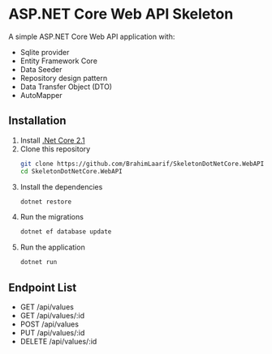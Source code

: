 # ASP.NET Core Web API Skeleton

A simple ASP.NET Core Web API application with:
- Sqlite provider
- Entity Framework Core
- Data Seeder
- Repository design pattern
- Data Transfer Object (DTO)
- AutoMapper

## Installation

1. Install [.Net Core 2.1](https://www.microsoft.com/net/core)
2. Clone this repository
    ```bash
    git clone https://github.com/BrahimLaarif/SkeletonDotNetCore.WebAPI.git
    cd SkeletonDotNetCore.WebAPI
    ```
3. Install the dependencies
    ```bash
    dotnet restore
    ```
4. Run the migrations
    ```bash
    dotnet ef database update
    ```
5. Run the application
    ```bash
    dotnet run
    ```

## Endpoint List
- GET /api/values
- GET /api/values/:id
- POST /api/values
- PUT /api/values/:id
- DELETE /api/values/:id